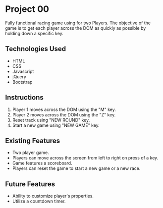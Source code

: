 # Project 00

Fully functional racing game using for two Players. The objective of the game is to get each player across the DOM as quickly as possible by holding down a specific key.

## Technologies Used
* HTML
* CSS
* Javascript
* jQuery
* Bootstrap

## Instructions

1. Player 1 moves across the DOM using the "M" key.
1. Player 2 moves across the DOM using the "Z" key.
1. Reset track using "NEW ROUND" key.
1. Start a new game using "NEW GAME" key.

## Existing Features
* Two player game.
* Players can move across the screen from left to right on press of a key.
* Game features a scoreboard.
* Players can reset the game to start a new game or a new race.

## Future Features
* Ability to customize player's properties.
* Utilize a countdown timer.
